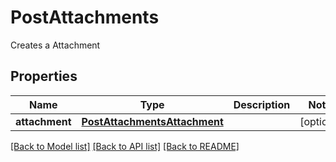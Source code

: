 # PostAttachments

Creates a Attachment
## Properties
Name | Type | Description | Notes
------------ | ------------- | ------------- | -------------
**attachment** | [**PostAttachmentsAttachment**](PostAttachmentsAttachment.md) |  | [optional] 

[[Back to Model list]](../README.md#documentation-for-models) [[Back to API list]](../README.md#documentation-for-api-endpoints) [[Back to README]](../README.md)


